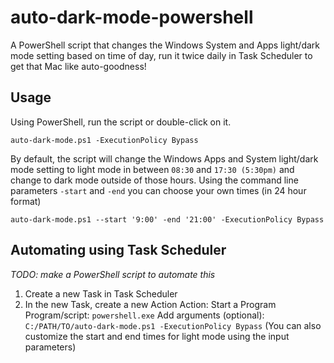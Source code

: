 # auto-dark-mode-powershell
A PowerShell script that changes the Windows System and Apps light/dark mode setting based on time of day, run it twice daily in Task Scheduler to get that Mac like auto-goodness!

## Usage
Using PowerShell, run the script or double-click on it.
 ```
 auto-dark-mode.ps1 -ExecutionPolicy Bypass
 ```
 By default, the script will change the Windows Apps and System light/dark mode setting to light mode in between `08:30` and `17:30 (5:30pm)` and change to dark mode outside of those hours. Using the command line parameters `-start` and `-end` you can choose your own times (in 24 hour format)
 ```
 auto-dark-mode.ps1 --start '9:00' -end '21:00' -ExecutionPolicy Bypass
 ```
 
 ## Automating using Task Scheduler
 *TODO: make a PowerShell script to automate this*
 1. Create a new Task in Task Scheduler
 2. In the new Task, create a new Action
  Action: Start a Program
  Program/script: `powershell.exe`
  Add arguments (optional): `C:/PATH/TO/auto-dark-mode.ps1 -ExecutionPolicy Bypass` (You can also customize the start and end times for light mode using the input parameters)
 ## 
